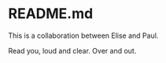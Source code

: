 # README.md

This is a collaboration between Elise and Paul.


Read you, loud and clear. Over and out.
